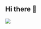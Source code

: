 ## Hi there 👋
<picture>
  <source
    srcset="https://github-readme-stats.vercel.app/api?username=DanTer-Mart&show_icons=true&theme=radical"
    media="(prefers-color-scheme: dark)"
  />
  <source
    srcset="https://github-readme-stats.vercel.app/api?username=DanTer-Mart&show_icons=true"
    media="(prefers-color-scheme: light), (prefers-color-scheme: no-preference)"
  />
  <img src="https://github-readme-stats.vercel.app/api?username=DanTer-Mart&show_icons=true" />
</picture>
